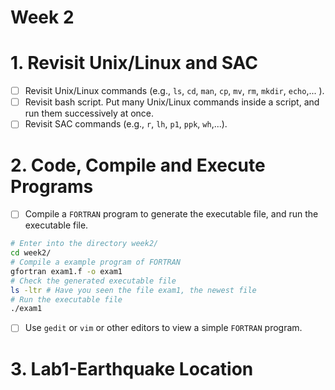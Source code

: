 Week 2
======

# 1. Revisit Unix/Linux and SAC
- [ ] Revisit Unix/Linux commands (e.g., `ls`, `cd`, `man`, `cp`, `mv`, `rm`, `mkdir`, `echo`,... ).
- [ ] Revisit bash script. Put many Unix/Linux commands inside a script, and run them successively at once.
- [ ] Revisit SAC commands (e.g., `r`, `lh`, `p1`, `ppk`, `wh`,...).

# 2. Code, Compile and Execute Programs
- [ ] Compile a `FORTRAN` program to generate the executable file, and run the executable file.
```bash
# Enter into the directory week2/
cd week2/
# Compile a example program of FORTRAN
gfortran exam1.f -o exam1
# Check the generated executable file
ls -ltr # Have you seen the file exam1, the newest file
# Run the executable file
./exam1

```
- [ ] Use `gedit` or `vim` or other editors to view a simple `FORTRAN` program.  

# 3. Lab1-Earthquake Location
